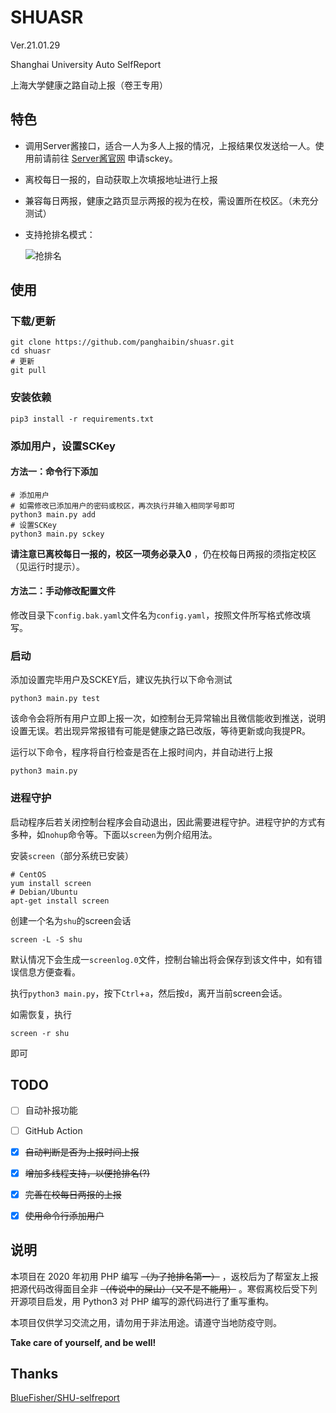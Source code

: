 # SHUASR
Ver.21.01.29

Shanghai University Auto SelfReport

上海大学健康之路自动上报（卷王专用）

## 特色
- 调用Server酱接口，适合一人为多人上报的情况，上报结果仅发送给一人。使用前请前往 [Server酱官网](http://sc.ftqq.com/3.version) 申请sckey。
  
- 离校每日一报的，自动获取上次填报地址进行上报
  
- 兼容每日两报，健康之路页显示两报的视为在校，需设置所在校区。（未充分测试）

- 支持抢排名模式：

    ![抢排名](https://p.ananas.chaoxing.com/star3/origin/b2e4280c8f422ca595e4f17bb63cadc4.jpg)
  
## 使用
### 下载/更新
```shell
git clone https://github.com/panghaibin/shuasr.git
cd shuasr
# 更新
git pull
```

### 安装依赖
```shell
pip3 install -r requirements.txt
```

### 添加用户，设置SCKey

#### 方法一：命令行下添加
```shell
# 添加用户
# 如需修改已添加用户的密码或校区，再次执行并输入相同学号即可
python3 main.py add
# 设置SCKey
python3 main.py sckey
```

**请注意已离校每日一报的，校区一项务必录入0** ，仍在校每日两报的须指定校区（见运行时提示）。

#### 方法二：手动修改配置文件 
修改目录下`config.bak.yaml`文件名为`config.yaml`，按照文件所写格式修改填写。

### 启动
添加设置完毕用户及SCKEY后，建议先执行以下命令测试

```shell
python3 main.py test
```

该命令会将所有用户立即上报一次，如控制台无异常输出且微信能收到推送，说明设置无误。若出现异常报错有可能是健康之路已改版，等待更新或向我提PR。

运行以下命令，程序将自行检查是否在上报时间内，并自动进行上报
```shell
python3 main.py
```

### 进程守护
启动程序后若关闭控制台程序会自动退出，因此需要进程守护。进程守护的方式有多种，如`nohup`命令等。下面以`screen`为例介绍用法。

安装`screen`（部分系统已安装）

```shell
# CentOS
yum install screen
# Debian/Ubuntu
apt-get install screen
```

创建一个名为`shu`的screen会话

```shell
screen -L -S shu
```

默认情况下会生成一`screenlog.0`文件，控制台输出将会保存到该文件中，如有错误信息方便查看。

执行`python3 main.py`，按下`Ctrl`+`a`，然后按`d`，离开当前screen会话。

如需恢复，执行

```shell
screen -r shu
```

即可

## TODO
- [ ] 自动补报功能
  
- [ ] GitHub Action
  
- [x] ~~自动判断是否为上报时间上报~~

- [x] ~~增加多线程支持，以便抢排名(?)~~

- [x] ~~完善在校每日两报的上报~~

- [x] ~~使用命令行添加用户~~

## 说明

本项目在 2020 年初用 PHP 编写 ~~（为了抢排名第一）~~ ，返校后为了帮室友上报把源代码改得面目全非 ~~（传说中的屎山）（又不是不能用）~~ 。寒假离校后受下列开源项目启发，用 Python3 对 PHP 编写的源代码进行了重写重构。

本项目仅供学习交流之用，请勿用于非法用途。请遵守当地防疫守则。

**Take care of yourself, and be well!**

## Thanks
[BlueFisher/SHU-selfreport](https://github.com/BlueFisher/SHU-selfreport)
